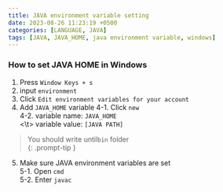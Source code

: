 ```yaml
---
title: JAVA environment variable setting
date: 2023-08-26 11:23:19 +0500
categories: [LANGUAGE, JAVA]
tags: [JAVA, JAVA_HOME, java environment variable, windows]
---
```


### How to set JAVA HOME in Windows
1. Press `Window Keys + s`
2. input `environment`
3. Click `Edit environment variables for your account`
4. Add `JAVA_HOME` variable
4-1. Click `new`<br>
4-2. variable name: `JAVA_HOME`<br>
<\t> variable value: `[JAVA PATH]`<br>
> You should write until`bin` folder<br>
{: .prompt-tip }
5. Make sure JAVA environment variables are set<br>
5-1. Open `cmd`<br>
5-2. Enter `javac`


